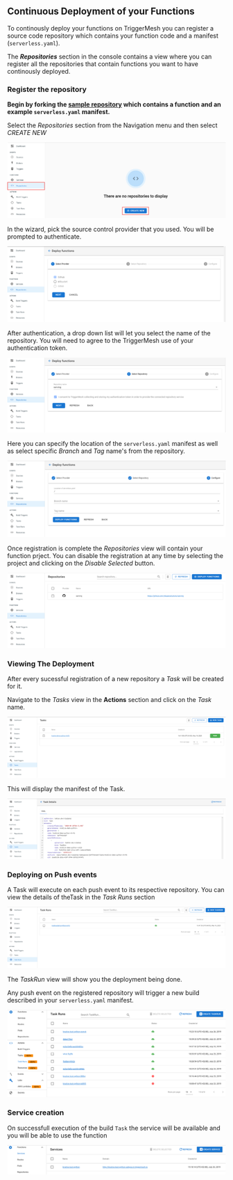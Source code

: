 ## Continuous Deployment of your Functions

To continously deploy your functions on TriggerMesh you can register a source code repository which contains your function code and a manifest (`serverless.yaml`).

The **_Repositories_** section in the console contains a view where you can register all the repositories that contain functions you want to have continously deployed.


### Register the repository


**Begin by forking the [sample repository](https://github.com/sebgoa/tmserverless) which contains a function and an example `serverless.yaml` manifest.**

Select the _Repositories_ section from the Navigation menu and then select _CREATE NEW_ 

![](../images/tmRepoView.png)

In the wizard, pick the source control provider that you used. You will be prompted to authenticate.

![](../images/reopwiz1.png)


After authentication, a drop down list will let you select the name of the repository. You will need to agree to the TriggerMesh use of your authentication token.

![](../images/repowiz2.png)

Here you can specify the location of the `serverless.yaml` manifest as well as select specific _Branch_ and _Tag_ name's from the repository. 

![](../images/repowiz3.png)

Once registration is complete the _Repositories_ view will contain your function prject. You can disable the registration at any time by selecting the project and clicking on the _Disable Selected_ button.

![](../images/repowiz4.png)

### Viewing The Deployment

After every sucessful registration of a new repository a _Task_ will be created for it.

Navigate to the _Tasks_ view in the **Actions** section and click on the _Task_ name. 

![](../images/repotask.png)

This will display the manifest of the Task.

![](../images/tmTaskYamlView.png)


### Deploying on Push events

A Task will execute on each push event to its respective repository. You can view the details of theTask in the _Task Runs_ section

![](../images/tmTaskRuns.png)


The _TaskRun_ view will show you the deployment being done.

Any push event on the registered repository will trigger a new build described in your `serverless.yaml` manifest.

![](../images/repotaskrun.png)

### Service creation

On successfull execution of the build `Task` the service will be available and you will be able to use the function

![](../images/serviceview.png)


